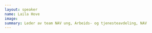 ```yaml
---
layout: speaker
name: Laila Hove
image: 
summary: Leder av team NAV ung, Arbeids- og tjenesteavdeling, NAV
---
```

